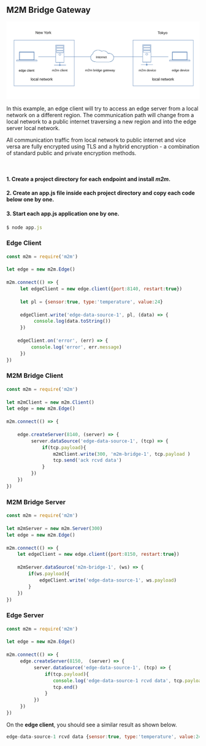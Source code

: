 
## M2M Bridge Gateway
![](assets/m2m-gateway.svg)

In this example, an edge client will try to access an edge server from a local network on a different region. The communication path will change from a local network to a public internet traversing a new region and into the edge server local network.

All communication traffic from local network to public internet and vice versa are fully encrypted using TLS and a hybrid encryption - a combination of standard public and private encryption methods.  

<br>



#### 1. Create a project directory for each endpoint and install *m2m*.
#### 2. Create an app.js file inside each project directory and copy each code below one by one.
#### 3. Start each app.js application one by one.
```js
$ node app.js
```
### Edge Client
```js
const m2m = require('m2m')

let edge = new m2m.Edge()

m2m.connect(() => {
     let edgeClient = new edge.client({port:8140, restart:true})

     let pl = {sensor:true, type:'temperature', value:24}

     edgeClient.write('edge-data-source-1', pl, (data) => {
          console.log(data.toString())
     })

    edgeClient.on('error', (err) => {
         console.log('error', err.message)
     })
})
```
### M2M Bridge Client
```js
const m2m = require('m2m')
  
let m2mClient = new m2m.Client()
let edge = new m2m.Edge()

m2m.connect(() => {
    
    edge.createServer(8140, (server) => {
         server.dataSource('edge-data-source-1', (tcp) => {
             if(tcp.payload){
                 m2mClient.write(300, 'm2m-bridge-1', tcp.payload )
                 tcp.send('ack rcvd data')
             }
         })
    }) 
})
```
### M2M Bridge Server
```js
const m2m = require('m2m')  

let m2mServer = new m2m.Server(300)
let edge = new m2m.Edge()

m2m.connect(() => {
    let edgeClient = new edge.client({port:8150, restart:true})

    m2mServer.dataSource('m2m-bridge-1', (ws) => {
        if(ws.payload){
            edgeClient.write('edge-data-source-1', ws.payload)
        }
    })
})
```
### Edge Server
```js
const m2m = require('m2m')

let edge = new m2m.Edge()

m2m.connect(() => {
     edge.createServer(8150,  (server) => {
          server.dataSource('edge-data-source-1', (tcp) => {
              if(tcp.payload){
                 console.log('edge-data-source-1 rcvd data', tcp.payload)
                 tcp.end() 
              }
          })
     })
})
```
On the **edge client**, you should see a similar result as shown below.
```js
edge-data-source-1 rcvd data {sensor:true, type:'temperature', value:24}


```


